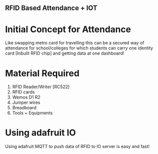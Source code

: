 ## RFID Based Attendance + IOT

# Initial Concept for Attendance

Like swapping metro card for travelling this can be a secured way of attendance for school/colleges for which students can carry one identity card [Inbulit RFID chip] and getting data at one dashboard!

# Material Required

1. RFID Reader/Writer [RC522]
2. RFID cards
3. Wemos D1 R2
4. Jumper wires
5. Breadboard
6. Tools + Equipments

# Using adafruit IO

Using adafruit MQTT to push data of RFID to IO server is easy and fast!


